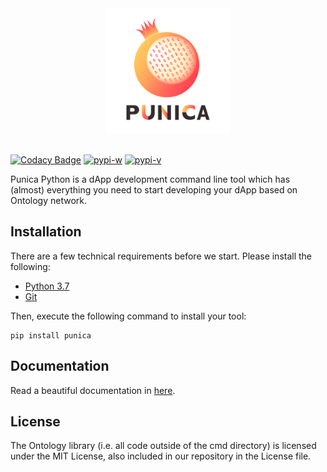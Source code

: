 <div align="center">
  <img src="https://raw.githubusercontent.com/punicasuite/punica-python/master/punica.png" height="200" width="200"><br><br>
</div>

[![Codacy Badge](https://api.codacy.com/project/badge/Grade/abcfdd2c9d364e24bf88969863a1bf88)](https://www.codacy.com/app/NashMiao/punica-python?utm_source=github.com&amp;utm_medium=referral&amp;utm_content=punicasuite/punica-python&amp;utm_campaign=Badge_Grade)
[![pypi-w](https://img.shields.io/pypi/wheel/punica.svg)](https://pypi.org/project/punica/)
[![pypi-v](https://img.shields.io/pypi/v/punica.svg)](https://pypi.org/project/punica/)

Punica Python is a dApp development command line tool which has (almost) everything you need to start developing your dApp based on Ontology network.

## Installation

There are a few technical requirements before we start. Please install the following:

- [Python 3.7](https://www.python.org/downloads/release/python-370/)
- [Git](https://git-scm.com/)

Then, execute the following command to install your tool:

```shell
pip install punica
```

## Documentation

Read a beautiful documentation in [here](https://nashmiao.github.io/punica-python/).

## License

The Ontology library (i.e. all code outside of the cmd directory) is licensed under the MIT License, also included in our repository in the License file.
